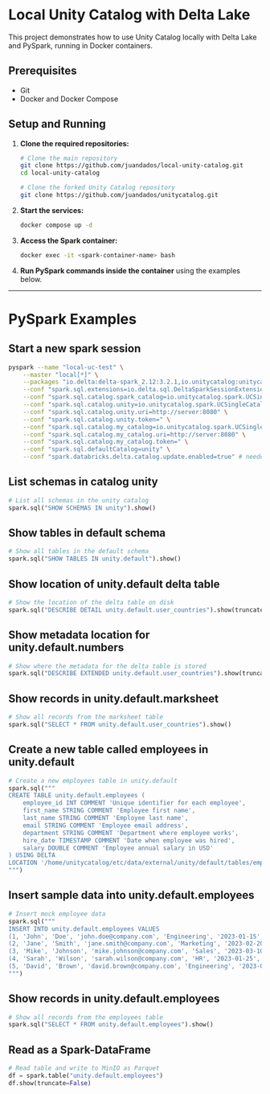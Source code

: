 # Local Unity Catalog with Delta Lake

This project demonstrates how to use Unity Catalog locally with Delta Lake and PySpark, running in Docker containers.

## Prerequisites

- Git
- Docker and Docker Compose

## Setup and Running

1. **Clone the required repositories:**
   ```sh
   # Clone the main repository
   git clone https://github.com/juandados/local-unity-catalog.git
   cd local-unity-catalog

   # Clone the forked Unity Catalog repository  
   git clone https://github.com/juandados/unitycatalog.git
   ```

2. **Start the services:**
   ```sh
   docker compose up -d
   ```

3. **Access the Spark container:**
   ```sh
   docker exec -it <spark-container-name> bash
   ```

4. **Run PySpark commands inside the container** using the examples below.

---

# PySpark Examples

## Start a new spark session
```sh
pyspark --name "local-uc-test" \
    --master "local[*]" \
    --packages "io.delta:delta-spark_2.12:3.2.1,io.unitycatalog:unitycatalog-spark_2.12:0.2.1" \
    --conf "spark.sql.extensions=io.delta.sql.DeltaSparkSessionExtension" \
    --conf "spark.sql.catalog.spark_catalog=io.unitycatalog.spark.UCSingleCatalog" \
    --conf "spark.sql.catalog.unity=io.unitycatalog.spark.UCSingleCatalog" \
    --conf "spark.sql.catalog.unity.uri=http://server:8080" \
    --conf "spark.sql.catalog.unity.token=" \
    --conf "spark.sql.catalog.my_catalog=io.unitycatalog.spark.UCSingleCatalog" \
    --conf "spark.sql.catalog.my_catalog.uri=http://server:8080" \
    --conf "spark.sql.catalog.my_catalog.token=" \
    --conf "spark.sql.defaultCatalog=unity" \
    --conf "spark.databricks.delta.catalog.update.enabled=true" # needed to write the columns in unity
```

## List schemas in catalog unity

```python
# List all schemas in the unity catalog
spark.sql("SHOW SCHEMAS IN unity").show()
```

## Show tables in default schema

```python
# Show all tables in the default schema
spark.sql("SHOW TABLES IN unity.default").show()
```
## Show location of unity.default delta table

```python
# Show the location of the delta table on disk
spark.sql("DESCRIBE DETAIL unity.default.user_countries").show(truncate=False)
```

## Show metadata location for unity.default.numbers

```python
# Show where the metadata for the delta table is stored
spark.sql("DESCRIBE EXTENDED unity.default.user_countries").show(truncate=False)
```

## Show records in unity.default.marksheet

```python
# Show all records from the marksheet table
spark.sql("SELECT * FROM unity.default.user_countries").show()
```

## Create a new table called employees in unity.default

```python
# Create a new employees table in unity.default
spark.sql("""
CREATE TABLE unity.default.employees (
    employee_id INT COMMENT 'Unique identifier for each employee',
    first_name STRING COMMENT 'Employee first name',
    last_name STRING COMMENT 'Employee last name',
    email STRING COMMENT 'Employee email address',
    department STRING COMMENT 'Department where employee works',
    hire_date TIMESTAMP COMMENT 'Date when employee was hired',
    salary DOUBLE COMMENT 'Employee annual salary in USD'
) USING DELTA
LOCATION '/home/unitycatalog/etc/data/external/unity/default/tables/employees'
""")
```

## Insert sample data into unity.default.employees

```python
# Insert mock employee data
spark.sql("""
INSERT INTO unity.default.employees VALUES
(1, 'John', 'Doe', 'john.doe@company.com', 'Engineering', '2023-01-15', 75000.00),
(2, 'Jane', 'Smith', 'jane.smith@company.com', 'Marketing', '2023-02-20', 68000.00),
(3, 'Mike', 'Johnson', 'mike.johnson@company.com', 'Sales', '2023-03-10', 72000.00),
(4, 'Sarah', 'Wilson', 'sarah.wilson@company.com', 'HR', '2023-01-25', 65000.00),
(5, 'David', 'Brown', 'david.brown@company.com', 'Engineering', '2023-04-05', 80000.00)
""")
```

## Show records in unity.default.employees

```python
# Show all records from the employees table
spark.sql("SELECT * FROM unity.default.employees").show()
```
## Read as a Spark-DataFrame

```python
# Read table and write to MinIO as Parquet
df = spark.table("unity.default.employees")
df.show(truncate=False)
```